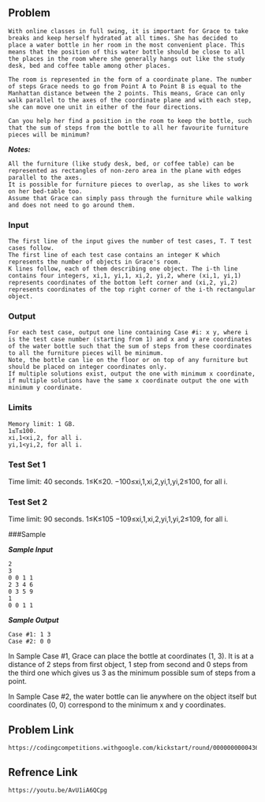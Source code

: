 ## Problem
    With online classes in full swing, it is important for Grace to take breaks and keep herself hydrated at all times. She has decided to place a water bottle in her room in the most convenient place. This means that the position of this water bottle should be close to all the places in the room where she generally hangs out like the study desk, bed and coffee table among other places.

    The room is represented in the form of a coordinate plane. The number of steps Grace needs to go from Point A to Point B is equal to the Manhattan distance between the 2 points. This means, Grace can only walk parallel to the axes of the coordinate plane and with each step, she can move one unit in either of the four directions.

    Can you help her find a position in the room to keep the bottle, such that the sum of steps from the bottle to all her favourite furniture pieces will be minimum?

***Notes:***

    All the furniture (like study desk, bed, or coffee table) can be represented as rectangles of non-zero area in the plane with edges parallel to the axes.
    It is possible for furniture pieces to overlap, as she likes to work on her bed-table too.
    Assume that Grace can simply pass through the furniture while walking and does not need to go around them.

### Input

    The first line of the input gives the number of test cases, T. T test cases follow.
    The first line of each test case contains an integer K which represents the number of objects in Grace's room.
    K lines follow, each of them describing one object. The i-th line contains four integers, xi,1, yi,1, xi,2, yi,2, where (xi,1, yi,1) represents coordinates of the bottom left corner and (xi,2, yi,2) represents coordinates of the top right corner of the i-th rectangular object.

### Output

    For each test case, output one line containing Case #i: x y, where i is the test case number (starting from 1) and x and y are coordinates of the water bottle such that the sum of steps from these coordinates to all the furniture pieces will be minimum.
    Note, the bottle can lie on the floor or on top of any furniture but should be placed on integer coordinates only.
    If multiple solutions exist, output the one with minimum x coordinate, if multiple solutions have the same x coordinate output the one with minimum y coordinate.

### Limits

    Memory limit: 1 GB.
    1≤T≤100.
    xi,1<xi,2, for all i.
    yi,1<yi,2, for all i.

### Test Set 1

Time limit: 40 seconds.
1≤K≤20.
−100≤xi,1,xi,2,yi,1,yi,2≤100, for all i.

### Test Set 2

Time limit: 90 seconds.
1≤K≤105
−109≤xi,1,xi,2,yi,1,yi,2≤109, for all i.

###Sample

***Sample Input***

    2
    3
    0 0 1 1
    2 3 4 6
    0 3 5 9
    1
    0 0 1 1

***Sample Output***

    Case #1: 1 3
    Case #2: 0 0

In Sample Case #1, Grace can place the bottle at coordinates (1, 3). It is at a distance of 2 steps from first object, 1 step from second and 0 steps from the third one which gives us 3 as the minimum possible sum of steps from a point.

In Sample Case #2, the water bottle can lie anywhere on the object itself but coordinates (0, 0) correspond to the minimum x and y coordinates.

## Problem Link
    https://codingcompetitions.withgoogle.com/kickstart/round/00000000004362d6/00000000008b3a1c#problem

## Refrence Link
    https://youtu.be/AvU1iA6QCpg